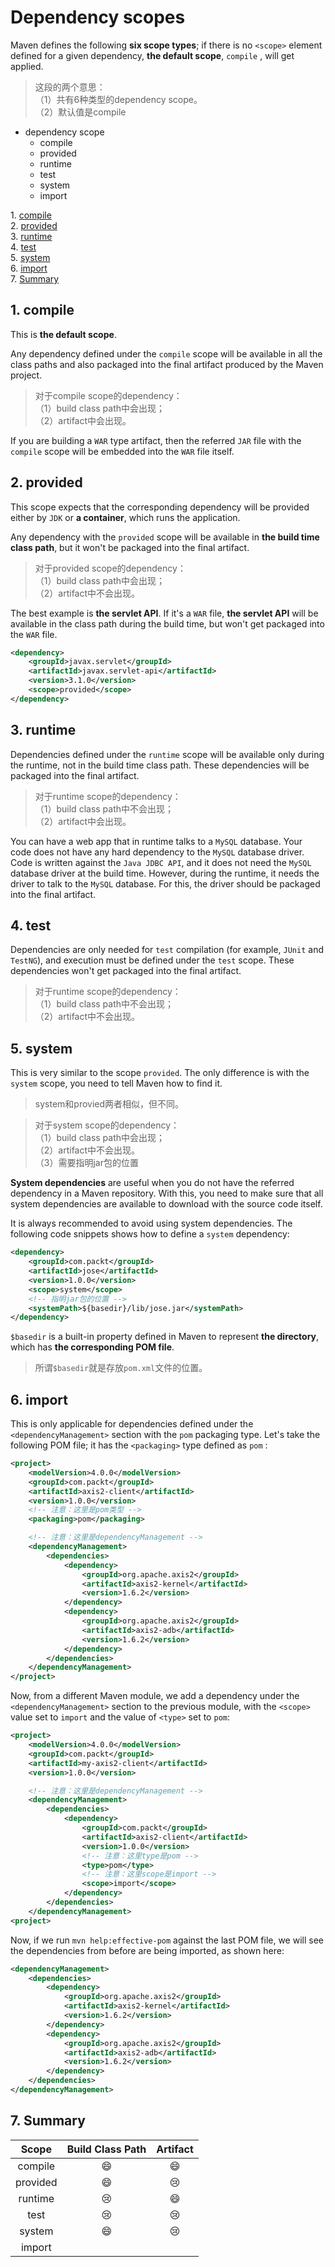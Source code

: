 # Dependency scopes

Maven defines the following **six scope types**; if there is no `<scope>` element defined for a given dependency, **the default scope**, `compile` , will get applied.

> 这段的两个意思：  
> （1）共有6种类型的dependency scope。  
> （2）默认值是compile

- dependency scope
    - compile
    - provided
    - runtime
    - test
    - system
    - import

1\.  [compile](#compile)  
2\.  [provided](#provided)  
3\.  [runtime](#runtime)  
4\.  [test](#test)  
5\.  [system](#system)  
6\.  [import](#import)  
7\.  [Summary](#summary)  

<a name="compile"></a>

## 1\. compile

This is **the default scope**. 

Any dependency defined under the `compile` scope will be available in all the class paths and also packaged into the final artifact produced by the Maven project. 

> 对于compile scope的dependency：  
> （1）build class path中会出现；  
> （2）artifact中会出现。

If you are building a `WAR` type artifact, then the referred `JAR` file with the `compile` scope will be embedded into the `WAR` file itself.


<a name="provided"></a>

## 2\. provided

This scope expects that the corresponding dependency will be provided either by `JDK` or **a container**, which runs the application. 

Any dependency with the `provided` scope will be available in **the build time class path**, but it won't be packaged into the final artifact. 

> 对于provided scope的dependency：  
> （1）build class path中会出现；  
> （2）artifact中不会出现。

The best example is **the servlet API**. If it's a `WAR` file, **the servlet API** will be available in the class path during the build time, but won't get packaged into the `WAR` file.

```xml
<dependency>
    <groupId>javax.servlet</groupId>
    <artifactId>javax.servlet-api</artifactId>
    <version>3.1.0</version>
    <scope>provided</scope>
</dependency>
```

<a name="runtime"></a>

## 3\. runtime 

Dependencies defined under the `runtime` scope will be available only during the runtime, not in the build time class path. These dependencies will be packaged into the final artifact. 

> 对于runtime scope的dependency：  
> （1）build class path中不会出现；  
> （2）artifact中会出现。

You can have a web app that in runtime talks to a `MySQL` database. Your code does not have any hard
dependency to the `MySQL` database driver. Code is written against the `Java JDBC API`, and it does not need the `MySQL` database driver at the build time. However, during the runtime, it needs the driver to talk to the `MySQL` database. For this, the driver should be packaged into the final artifact.


<a name="test"></a>

## 4\. test

Dependencies are only needed for `test` compilation (for example, `JUnit` and `TestNG`), and execution must be defined under the `test` scope. These dependencies won't get packaged into the final artifact.

> 对于runtime scope的dependency：  
> （1）build class path中不会出现；  
> （2）artifact中不会出现。


<a name="system"></a>

## 5\. system

This is very similar to the scope `provided`. The only difference is with the `system` scope, you need to tell Maven how to find it. 

> system和provied两者相似，但不同。  

> 对于system scope的dependency：  
> （1）build class path中会出现；  
> （2）artifact中不会出现。  
> （3）需要指明jar包的位置

**System dependencies** are useful when you do not have the referred dependency in a Maven repository. With this, you need to make sure that all system dependencies are available to download with the source code itself. 

It is always recommended to avoid using system dependencies. The following code snippets shows how to define a `system` dependency:

```xml
<dependency>
    <groupId>com.packt</groupId>
    <artifactId>jose</artifactId>
    <version>1.0.0</version>
    <scope>system</scope>
    <!-- 指明jar包的位置 -->
    <systemPath>${basedir}/lib/jose.jar</systemPath>
</dependency>
```

`$basedir` is a built-in property defined in Maven to represent **the directory**, which has **the corresponding POM file**.

> 所谓`$basedir`就是存放`pom.xml`文件的位置。

<a name="import"></a>

## 6\. import

This is only applicable for dependencies defined under the `<dependencyManagement>` section with the `pom` packaging type. Let's take the following POM file; it has the `<packaging>` type defined as `pom` :

```xml
<project>
    <modelVersion>4.0.0</modelVersion>
    <groupId>com.packt</groupId>
    <artifactId>axis2-client</artifactId>
    <version>1.0.0</version>
    <!-- 注意：这里是pom类型 -->
    <packaging>pom</packaging>

    <!-- 注意：这里是dependencyManagement -->
    <dependencyManagement>
        <dependencies>
            <dependency>
                <groupId>org.apache.axis2</groupId>
                <artifactId>axis2-kernel</artifactId>
                <version>1.6.2</version>
            </dependency>
            <dependency>
                <groupId>org.apache.axis2</groupId>
                <artifactId>axis2-adb</artifactId>
                <version>1.6.2</version>
            </dependency>
        </dependencies>
    </dependencyManagement>
</project>
```

Now, from a different Maven module, we add a dependency under the `<dependencyManagement>` section to the previous module, with the `<scope>` value set to `import` and the value of `<type>` set to `pom`:

```xml
<project>
    <modelVersion>4.0.0</modelVersion>
    <groupId>com.packt</groupId>
    <artifactId>my-axis2-client</artifactId>
    <version>1.0.0</version>

    <!-- 注意：这里是dependencyManagement -->
    <dependencyManagement>
        <dependencies>
            <dependency>
                <groupId>com.packt</groupId>
                <artifactId>axis2-client</artifactId>
                <version>1.0.0</version>
                <!-- 注意：这里type是pom -->
                <type>pom</type>
                <!-- 注意：这里scope是import -->
                <scope>import</scope>
            </dependency>
        </dependencies>
    </dependencyManagement>
<project>
```

Now, if we run `mvn help:effective-pom` against the last POM file, we will see the dependencies from before are being imported, as shown here:

```xml
<dependencyManagement>
    <dependencies>
        <dependency>
            <groupId>org.apache.axis2</groupId>
            <artifactId>axis2-kernel</artifactId>
            <version>1.6.2</version>
        </dependency>
        <dependency>
            <groupId>org.apache.axis2</groupId>
            <artifactId>axis2-adb</artifactId>
            <version>1.6.2</version>
        </dependency>
    </dependencies>
</dependencyManagement>
```

<a name="summary"></a>

## 7\. Summary


|  Scope   | Build Class Path | Artifact |
| :------: | :--------------: | :------: |
| compile  |     :smile:      | :smile:  |
| provided |     :smile:      |  :cry:   |
| runtime  |      :cry:       |  :smile: |
|   test   |      :cry:       |  :cry:   |
|  system  |     :smile:      |  :cry:   |
|  import  |                  |          |






